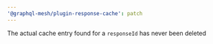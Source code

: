 ```yaml
---
'@graphql-mesh/plugin-response-cache': patch
---
```


The actual cache entry found for a `responseId` has never been deleted
